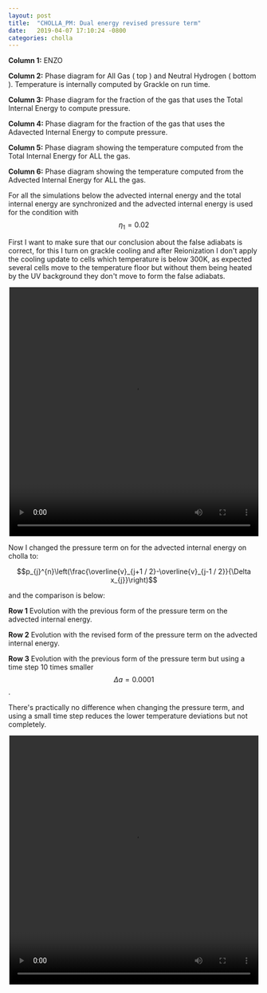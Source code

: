 ```yaml
---
layout: post
title:  "CHOLLA_PM: Dual energy revised pressure term"
date:   2019-04-07 17:10:24 -0800
categories: cholla
---
```



**Column 1:**  ENZO

**Column 2:**  Phase diagram for All Gas ( top ) and Neutral Hydrogen ( bottom ). Temperature is internally computed by Grackle on run time.

**Column 3:**  Phase diagram for the fraction of the gas that uses the Total Internal Energy to compute pressure.

**Column 4:**  Phase diagram for the fraction of the gas that uses the Adavected Internal Energy to compute pressure.


**Column 5:**  Phase diagram showing the temperature computed from the Total Internal Energy for ALL the gas.

**Column 6:**  Phase diagram showing the temperature computed from the Advected Internal Energy for ALL the gas.


For all the simulations below the advected internal energy and the total internal energy are synchronized and the advected internal energy is used for the condition with $$\eta_1=0.02$$

First I want to make sure that our conclusion about the false adiabats is correct, for this I turn on grackle cooling and after Reionization I don't apply the cooling update to cells which temperature is below 300K, as expected several cells move to the temperature floor but without them being heated by the UV background they don't move to form the false adiabats.


<div style="text-align: center">
<video src="{{ site.url }}assets/videos/phase_diagram_de02_oldP_tempLimit.mp4" width="500" height="500" controls preload> </video>
</div>

Now I changed the pressure term on for the advected internal energy on cholla to:

$$p_{j}^{n}\left(\frac{\overline{v}_{j+1 / 2}-\overline{v}_{j-1 / 2}}{\Delta x_{j}}\right)$$

and the comparison is below:

**Row 1** Evolution with the previous form of the pressure term on the advected internal energy.

**Row 2** Evolution with the revised form of the pressure term on the advected internal energy.

**Row 3** Evolution with the previous form of the pressure term but using a time step 10 times smaller $$\Delta a = 0.0001$$.


There's practically no difference when changing the pressure term, and using a small time step reduces the lower temperature deviations but not completely. 

<div style="text-align: center">
<video src="{{ site.url }}assets/videos/phase_diagram_testP.mp4" width="500" height="500" controls preload> </video>
</div>
